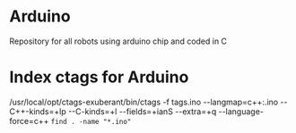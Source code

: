 # Arduino
Repository for all robots using arduino chip and coded in C

# Index ctags for Arduino
 /usr/local/opt/ctags-exuberant/bin/ctags -f tags.ino --langmap=c++:.ino  --C++-kinds=+lp --C-kinds=+l --fields=+ianS --extra=+q --language-force=c++ `find . -name "*.ino"`
